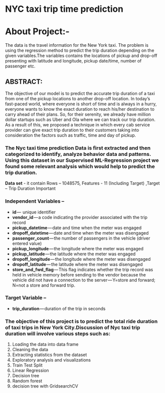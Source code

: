 # NYC taxi trip time prediction
<h1>About Project:-</h1>
The data is the travel information for the New York taxi. The problem is using
the regression method to predict the trip duration depending on the given variables.The variables contains the locations of pickup and drop-off presenting with latitude and longitude, pickup date/time, number of passenger etc.
<h2>ABSTRACT:</h2>
The objective of our model is to predict the accurate trip duration of a taxi from one of the pickup locations to another drop-off location. In today’s fast-paced world, where everyone is short of time and is always in a hurry, everyone wants to know the exact duration to reach his/her destination to carry ahead of their plans. So, for their serenity, we already have million dollar startups such as Uber and Ola where we can track our trip duration. As a result of this, we proposed a technique in which every cab service provider can give exact trip duration to their customers taking into consideration the factors such as traffic, time and day of pickup. 

<h3>The Nyc taxi time prediction Data is first extracted and then categorized to identify, analyze behavior data and patterns. Using this dataset in our Supervised ML-Regression project we found some relevant analysis which would help to predict the trip duration. </h3>



**Data set** - it contain Rows – 1048575, Features - 11 (Including Target) ,Target – Trip Duration Important 


### Independent Variables – 
*   **id** —  unique identifier 
*   **vendor_id** — a code indicating the provider associated with the trip record 
*   **pickup_datetime** — date and time when the meter was engaged 
*   **dropoff_datetime** — date and time when the meter was disengaged 
*   **passenger_count** — the number of passengers in the vehicle (driver entered value) 
*   **pickup_longitude** — the longitude where the meter was engaged 
*   **pickup_latitude** — the latitude where the meter was engaged 
*   **dropoff_longitude** — the longitude where the meter was disengaged 
*   **dropoff_latitude** — the latitude where the meter was disengaged 
*   **store_and_fwd_flag** — This flag indicates whether the trip record was held in vehicle memory before sending to the vendor because the vehicle did not have a connection to the server — Y=store and forward; N=not a store and forward trip. 
### Target Variable – 
*  **trip_duration** — duration of the trip in seconds

<h3>The objective of this project is to predict the total ride duration of taxi trips in New York City.Discussion of Nyc taxi trip duration will involve various steps such as:</h3> 


1.	Loading the data into data frame 
2.	Cleaning the data 
3.	Extracting statistics from the dataset 
4.	Exploratory analysis and visualizations
5.	Train Test Split 
6.	Linear Regression 
7.	Decision tree
8.	Random forest 
9.	decision tree with GridsearchCV

